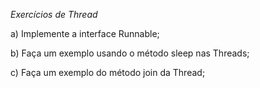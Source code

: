 *Exercícios de Thread*

a) Implemente a interface Runnable;

b) Faça um exemplo usando o método sleep nas Threads;

c) Faça um exemplo do método join da Thread;

